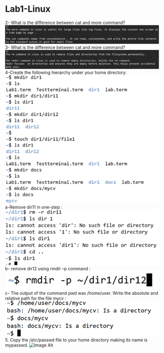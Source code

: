 # Lab1-Linux
2- What is the difference between cat and more command?
  ![Image Alt](https://github.com/Taghreeda20/Lab1-Linux/blob/c3b99842333eefbf6ebddd7a8bbdfb961e39500f/Screenshot%202025-04-05%20222828.png)
3- What is the difference between cat and more command?
 ![Image Alt](https://github.com/Taghreeda20/Lab1-Linux/blob/b7fb229ce67238b1dee93b456247bbb5f1714b58/Screenshot%202025-04-05%20225134.png)
 4-Create the following hierarchy under your home directory:
 ![Image Alt](https://github.com/Taghreeda20/Lab1-Linux/blob/9418eefe0041f38edc8dbfda4ea4cb6a24f34937/Screenshot%202025-04-05%20213319.png)
  a-Remove dir11 in one-step : 
     ![Image Alt](https://github.com/Taghreeda20/Lab1-Linux/blob/2b9fb82545302d6da45929ed74b7e31a5f224954/Screenshot%202025-04-05%20221356.png)
  b- remove dir12 using rmdir –p command : 
     ![Image Alt](https://github.com/Taghreeda20/Lab1-Linux/blob/016f495d06ee812c9ea00e36e93ac5eb101ed659/Screenshot%202025-04-05%20221209.png)
  c- The output of the command pwd was /home/user. Write the absolute and relative path for the file mycv : 
      ![Image Alt](https://github.com/Taghreeda20/Lab1-Linux/blob/ac7465e7a4946a100709b87c69fe0593d079b91e/Screenshot%202025-04-05%20220421.png)
5. Copy the /etc/passwd file to your home directory making its name is mypasswd.
 ![Image Alt]()
      
